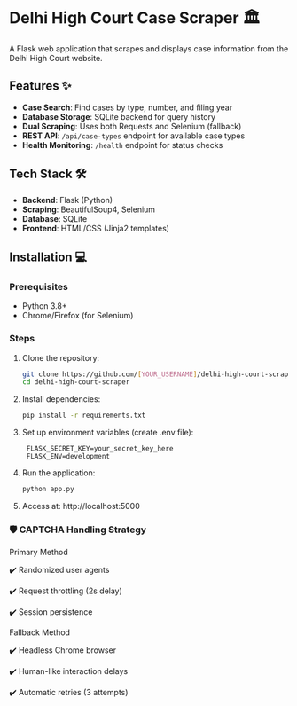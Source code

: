 # Delhi High Court Case Scraper 🏛️

A Flask web application that scrapes and displays case information from the Delhi High Court website.

## Features ✨
- **Case Search**: Find cases by type, number, and filing year
- **Database Storage**: SQLite backend for query history
- **Dual Scraping**: Uses both Requests and Selenium (fallback)
- **REST API**: `/api/case-types` endpoint for available case types
- **Health Monitoring**: `/health` endpoint for status checks

## Tech Stack 🛠️
- **Backend**: Flask (Python)
- **Scraping**: BeautifulSoup4, Selenium
- **Database**: SQLite
- **Frontend**: HTML/CSS (Jinja2 templates)

## Installation 💻

### Prerequisites
- Python 3.8+
- Chrome/Firefox (for Selenium)

### Steps
1. Clone the repository:
   ```bash
   git clone https://github.com/[YOUR_USERNAME]/delhi-high-court-scraper.git
   cd delhi-high-court-scraper

2. Install dependencies:
   ```bash
   pip install -r requirements.txt

3. Set up environment variables (create .env file):
   ```env
    FLASK_SECRET_KEY=your_secret_key_here
    FLASK_ENV=development

4. Run the application:
   ```bash
   python app.py

5. Access at: http://localhost:5000


### 🛡️ CAPTCHA Handling Strategy
Primary Method

✔️ Randomized user agents

✔️ Request throttling (2s delay)

✔️ Session persistence

Fallback Method

✔️ Headless Chrome browser

✔️ Human-like interaction delays

✔️ Automatic retries (3 attempts)
